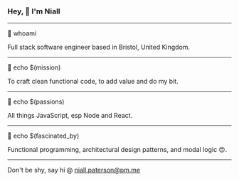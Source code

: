 ### Hey, 👋 I'm Niall

---

🥞 whoami

Full stack software engineer based in Bristol, United Kingdom. 

---

🚀 echo $(mission)

To craft clean functional code, to add value and do my bit.

---

🥰 echo $(passions)

All things JavaScript, esp Node and React.

---

🤯 echo $(fascinated_by)

Functional programming, architectural design patterns, and modal logic 😍.

---

Don't be shy, say hi @ <niall.paterson@pm.me>
